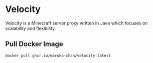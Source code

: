 # Velocity

Velocity is a Minecraft server proxy written in Java which focuses on scalability and flexibility.


## Pull Docker Image
```
docker pull ghcr.io/maroka-chan/velocity:latest
```
